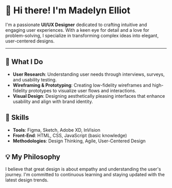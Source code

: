# 👋 Hi there! I'm **Madelyn Elliot** 

I'm a passionate **UI/UX Designer** dedicated to crafting intuitive and engaging user experiences. With a keen eye for detail and a love for problem-solving, I specialize in transforming complex ideas into elegant, user-centered designs.

---

## 🌟 What I Do
- **User Research**: Understanding user needs through interviews, surveys, and usability testing.
- **Wireframing & Prototyping**: Creating low-fidelity wireframes and high-fidelity prototypes to visualize user flows and interactions.
- **Visual Design**: Designing aesthetically pleasing interfaces that enhance usability and align with brand identity.

## 🚀 Skills
- **Tools**: Figma, Sketch, Adobe XD, InVision
- **Front-End**: HTML, CSS, JavaScript (basic knowledge)
- **Methodologies**: Design Thinking, Agile, User-Centered Design

## 💡 My Philosophy
I believe that great design is about empathy and understanding the user's journey. I'm committed to continuous learning and staying updated with the latest design trends.

